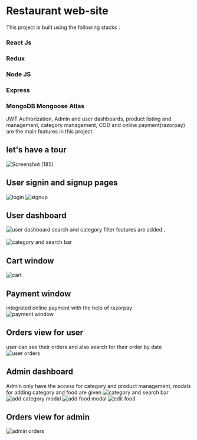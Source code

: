 # Restaurant web-site
This project is built using the following stacks :
 ### React Js
 ### Redux
 ### Node JS
 ### Express
 ### MongoDB Mongoose Atlas
 JWT Authorization, Admin and user dashboards, product listing and management, category management, COD and online payment(razorpay) are the main features in this project.
 
 ## let's have a tour
  ![Screenshot (185)](https://user-images.githubusercontent.com/114420318/215268353-851d4576-9577-46b7-bd3c-66fa15d4c6d5.png)
  
## User signin and signup pages
![login](https://user-images.githubusercontent.com/114420318/215268812-686d5ffe-1dfe-48ad-8168-3e90d1fba8ac.png)
![signup](https://user-images.githubusercontent.com/114420318/215268828-1f88dd09-d94d-4ce8-a9c3-7a0a52414bb1.png)

## User dashboard
![user dashboard](https://user-images.githubusercontent.com/114420318/215269079-8b69b282-e1af-424f-8f58-e101de81c237.png)
search and category filter features are added..<br><br>
![category and search bar](https://user-images.githubusercontent.com/114420318/215269134-e1565db6-5e64-439a-bada-18d66efc7c0f.png)
## Cart window
![cart](https://user-images.githubusercontent.com/114420318/215269174-a67f707a-15cd-423d-b341-a3f06c67924d.png)
## Payment window
integrated online payment with the help of razorpay <br>
![payment window](https://user-images.githubusercontent.com/114420318/215269245-40adf708-5eaf-41f6-a77e-fc19a7405326.png)
## Orders view for user
user can see their orders and also search for their order by date <br>
![user orders](https://user-images.githubusercontent.com/114420318/215269288-d78a33d2-b737-4a55-b39f-61b60c09d388.png)
## Admin dashboard
Admin only have the access for category and product management, modals for adding category and food are given
![category and search bar](https://user-images.githubusercontent.com/114420318/215269352-442a82ca-9dc7-4482-8c13-6694eb713ea4.png)
![add category modal](https://user-images.githubusercontent.com/114420318/215269410-4532d077-ae72-431a-9b24-a3e042b872d9.png)
![add food modal](https://user-images.githubusercontent.com/114420318/215269419-deeb0d91-6e24-420e-8198-96e0ff997a74.png)
![edit food](https://user-images.githubusercontent.com/114420318/215269479-2ae80b45-1e9e-44f0-9aaf-f115f888aaaf.png)
## Orders view for admin
![admin orders](https://user-images.githubusercontent.com/114420318/215269515-e679b0ef-fed6-4f58-b961-7f9c0a376c9f.png)





